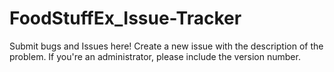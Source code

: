 # FoodStuffEx_Issue-Tracker
Submit bugs and Issues here! Create a new issue with the description of the problem. If you're an administrator, please include the version number.
